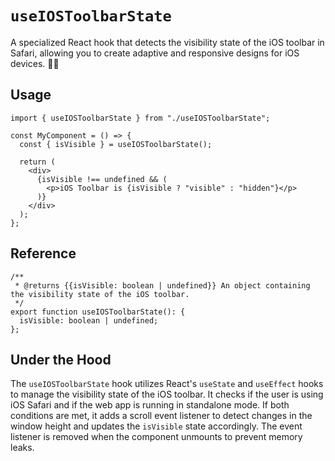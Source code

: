 # `useIOSToolbarState`

A specialized React hook that detects the visibility state of the iOS toolbar in Safari, allowing you to create adaptive and responsive designs for iOS devices. 📱🧭

## Usage

```tsx
import { useIOSToolbarState } from "./useIOSToolbarState";

const MyComponent = () => {
  const { isVisible } = useIOSToolbarState();

  return (
    <div>
      {isVisible !== undefined && (
        <p>iOS Toolbar is {isVisible ? "visible" : "hidden"}</p>
      )}
    </div>
  );
};
```

## Reference

```tsx
/**
 * @returns {{isVisible: boolean | undefined}} An object containing the visibility state of the iOS toolbar.
 */
export function useIOSToolbarState(): {
  isVisible: boolean | undefined;
};
```

## Under the Hood

The `useIOSToolbarState` hook utilizes React's `useState` and `useEffect` hooks to manage the visibility state of the iOS toolbar. It checks if the user is using iOS Safari and if the web app is running in standalone mode. If both conditions are met, it adds a scroll event listener to detect changes in the window height and updates the `isVisible` state accordingly. The event listener is removed when the component unmounts to prevent memory leaks.  
